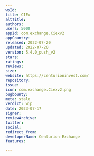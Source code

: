 ```yaml
---
wsId: 
title: CIEx
altTitle: 
authors: 
users: 5000
appId: com.exchange.Ciexv2
appCountry: 
released: 2022-07-20
updated: 2022-07-20
version: 5.4.0_push_v2
stars: 
ratings: 
reviews: 
size: 
website: https://centurioninvest.com/
repository: 
issue: 
icon: com.exchange.Ciexv2.png
bugbounty: 
meta: stale
verdict: wip
date: 2023-07-17
signer: 
reviewArchive: 
twitter: 
social: 
redirect_from: 
developerName: Centurion Exchange
features: 

---
```


